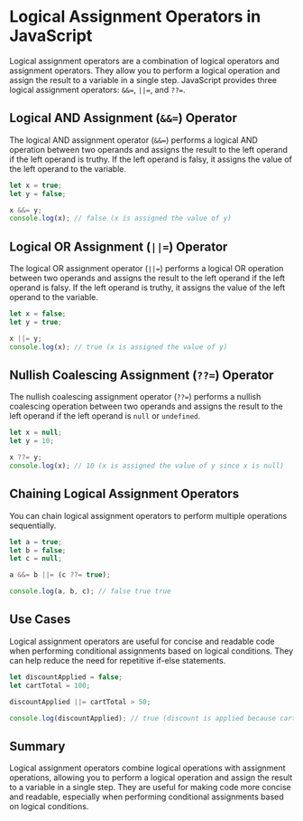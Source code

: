 # Logical Assignment Operators in JavaScript

Logical assignment operators are a combination of logical operators and assignment operators. They allow you to perform a logical operation and assign the result to a variable in a single step. JavaScript provides three logical assignment operators: `&&=`, `||=`, and `??=`.

## Logical AND Assignment (`&&=`) Operator

The logical AND assignment operator (`&&=`) performs a logical AND operation between two operands and assigns the result to the left operand if the left operand is truthy. If the left operand is falsy, it assigns the value of the left operand to the variable.

```javascript
let x = true;
let y = false;

x &&= y;
console.log(x); // false (x is assigned the value of y)
```

## Logical OR Assignment (`||=`) Operator

The logical OR assignment operator (`||=`) performs a logical OR operation between two operands and assigns the result to the left operand if the left operand is falsy. If the left operand is truthy, it assigns the value of the left operand to the variable.

```javascript
let x = false;
let y = true;

x ||= y;
console.log(x); // true (x is assigned the value of y)
```

## Nullish Coalescing Assignment (`??=`) Operator

The nullish coalescing assignment operator (`??=`) performs a nullish coalescing operation between two operands and assigns the result to the left operand if the left operand is `null` or `undefined`.

```javascript
let x = null;
let y = 10;

x ??= y;
console.log(x); // 10 (x is assigned the value of y since x is null)
```

## Chaining Logical Assignment Operators

You can chain logical assignment operators to perform multiple operations sequentially.

```javascript
let a = true;
let b = false;
let c = null;

a &&= b ||= (c ??= true);

console.log(a, b, c); // false true true
```

## Use Cases

Logical assignment operators are useful for concise and readable code when performing conditional assignments based on logical conditions. They can help reduce the need for repetitive if-else statements.

```javascript
let discountApplied = false;
let cartTotal = 100;

discountApplied ||= cartTotal > 50;

console.log(discountApplied); // true (discount is applied because cartTotal is greater than 50)
```

## Summary

Logical assignment operators combine logical operations with assignment operations, allowing you to perform a logical operation and assign the result to a variable in a single step. They are useful for making code more concise and readable, especially when performing conditional assignments based on logical conditions.